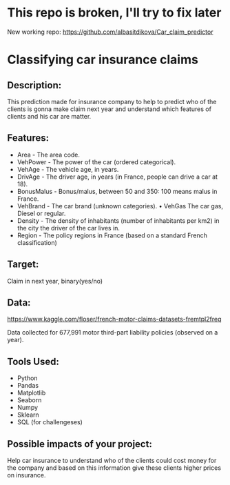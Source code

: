 # This repo is broken, I'll try to fix later
New working repo: https://github.com/albasitdikova/Car_claim_predictor

# Classifying car insurance claims

## Description:
This prediction made for insurance company to help to predict who of the clients is gonna make claim next year and understand which features of clients and his car are matter.

## Features:
- Area - The area code. 
- VehPower - The power of the car (ordered categorical). 
- VehAge - The vehicle age, in years. 
- DrivAge - The driver age, in years (in France, people can drive a car at 18). 
- BonusMalus - Bonus/malus, between 50 and 350: 100 means malus in France. 
- VehBrand - The car brand (unknown categories). • VehGas The car gas, Diesel or regular. 
- Density - The density of inhabitants (number of inhabitants per km2) in the city the driver of the car lives in. 
- Region - The policy regions in France (based on a standard French classification)

## Target: 
Claim in next year, binary(yes/no) 

## Data: 
https://www.kaggle.com/floser/french-motor-claims-datasets-fremtpl2freq

Data collected for 677,991 motor third-part liability policies (observed on a year).

## Tools Used:
- Python
- Pandas
- Matplotlib
- Seaborn
- Numpy
- Sklearn
- SQL (for challengeses)

## Possible impacts of your project:
Help car insurance to understand who of the clients could cost money for the company and based on this information give these clients higher prices on insurance.
